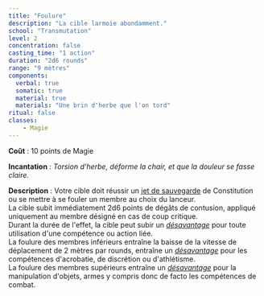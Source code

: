 ```yaml
---
title: "Foulure"
description: "La cible larmoie abondamment."
school: "Transmutation"
level: 2
concentration: false
casting_time: "1 action"
duration: "2d6 rounds"
range: "9 mètres"
components:
  verbal: true
  somatic: true
  material: true
  materials: "Une brin d'herbe que l'on tord"
ritual: false
classes:
    - Magie  
---
```

**Coût** : 10 points de Magie  

**Incantation** : *Torsion d'herbe, déforme la chair, et que la douleur se fasse claire.*    

**Description** : Votre cible doit réussir un [jet de sauvegarde](/utiliser-les-caracteristiques/#jets-de-sauvegarde) de Constitution ou se mettre à se fouler un membre au choix du lanceur.  
La cible subit immédiatement 2d6 points de dégâts de contusion, appliqué uniquement au membre désigné en cas de coup critique.     
Durant la durée de l'effet, la cible peut subir un [_désavantage_](/utiliser-les-caracteristiques/#avantage-et-desavantage) pour toute utilisation d'une compétence ou action liée.  
La foulure des membres inférieurs entraîne la baisse de la vitesse de déplacement de 2 mètres par rounds, entraîne un [_désavantage_](/utiliser-les-caracteristiques/#avantage-et-desavantage) pour les compétences d'acrobatie, de discrétion ou d'athlétisme.  
La foulure des membres supérieurs entraîne un [_désavantage_](/utiliser-les-caracteristiques/#avantage-et-desavantage) pour la manipulation d'objets, armes y compris donc de facto les compétences de combat.      
